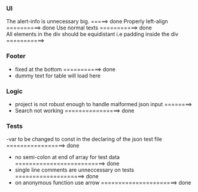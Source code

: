 ### UI 
The alert-info is unnecessary big. =====> done
Properly left-align ==========> done
Use normal texts  ===========> done <br>
All elements in the div should be equidistant i.e padding inside the div ===========>

### Footer 
- fixed at the bottom ===========> done 
- dummy text for table will load here 

### Logic 
- project is not robust enough to handle malformed json input ========>
- Search not working ================> done

### Tests

-var to be changed to const in the declaring of the json test file  =================> done
- no semi-colon at end of array for test data ==========================> done
- single line comments are unneccessary on tests ====================> done
- on anonymous function use arrow  ======================> done